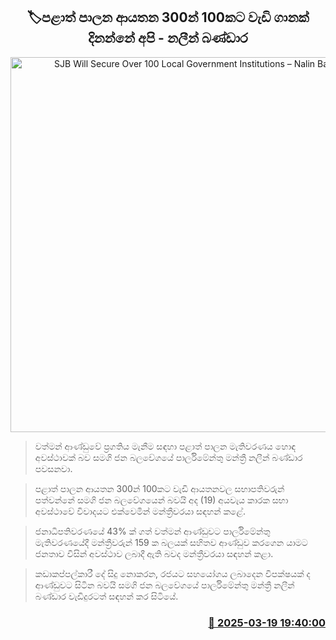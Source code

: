 <p align='center'><b><h2 align='center' title='SJB Will Secure Over 100 Local Government Institutions – Nalin Bandara'>🏷පළාත් පාලන ආයතන 300න් 100කට වැඩි ගානක් දිනන්නේ අපි - නලීන් බණ්ඩාර</h2></b></p>
<p align='center'><img src='https://helakuru.sgp1.cdn.digitaloceanspaces.com/esana/images/lib/nalin-bandara-parliament.jpg' width='600' alt='SJB Will Secure Over 100 Local Government Institutions – Nalin Bandara'></p>

> වත්මන් ආණ්ඩුවේ ප්‍රගතිය මැනීම සඳහා පළාත් පාලන මැතිවරණය හොඳ අවස්ථාවක් බව සමගි ජන බලවේගයේ පාර්ලිමේන්තු මන්ත්‍රී නලීන් බණ්ඩාර පවසනවා.

> පළාත් පාලන ආයතන 300න් 100කට වැඩි ආයතනවල සභාපතිවරුන් පත්වන්නේ සමගි ජන බලවේගයෙන් බවයි අද (19) අයවැය කාරක සභා අවස්ථාවේ විවාදයට එක්වෙමින් මන්ත්‍රීවරයා සඳහන් කළේ.

> ජනාධිපතිවරණයේ 43% ක් ගත් වත්මන් ආණ්ඩුවට පාර්ලිමේන්තු මැතිවරණයේදී මන්ත්‍රීවරුන් 159 ක බලයක් සහිතව ආණ්ඩුව කරගෙන යාමට ජනතාව විසින් අවස්ථාව ලබාදී ඇති බවද මන්ත්‍රීවරයා සඳහන් කළා.

> කඩාකප්පල්කාරී දේ සිදු නොකරන, රජයට සහයෝගය ලබාදෙන විපක්ෂයක් ද ආණ්ඩුවට සිටින බවයි සමගි ජන බලවේගයේ පාර්ලිමේන්තු මන්ත්‍රී නලීන් බණ්ඩාර වැඩිදුරටත් සඳහන් කර සිටියේ.



<h3 align='right'><a href='https://www.helakuru.lk/esana/p/108468/'>📅 2025-03-19 19:40:00</a></h3>
